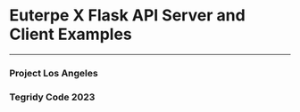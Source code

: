 # Euterpe X Flask API Server and Client Examples

***

### Project Los Angeles
### Tegridy Code 2023
